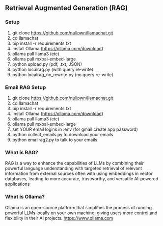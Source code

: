 ## Retrieval Augmented Generation (RAG)


### Setup
1. git clone https://github.com/nullpwn/llamachat.git
2. cd llamachat
3. pip install -r requirements.txt
4. Install Ollama (https://ollama.com/download)
5. ollama pull llama3 (etc)
6. ollama pull mxbai-embed-large
7. python upload.py (pdf, .txt, JSON)
8. python localrag.py (with query re-write)
9. python localrag_no_rewrite.py (no query re-write)

### Email RAG Setup
1. git clone https://github.com/nullpwn/llamachat.git
2. cd llamachat
3. pip install -r requirements.txt
4. Install Ollama (https://ollama.com/download)
5. ollama pull llama3 (etc)
6. ollama pull mxbai-embed-large
7. set YOUR email logins in .env (for gmail create app password)
9. python collect_emails.py to download your emails
10. python emailrag2.py to talk to your emails

 

### What is RAG?
RAG is a way to enhance the capabilities of LLMs by combining their powerful language understanding with targeted retrieval of relevant information from external sources often with using embeddings in vector databases, leading to more accurate, trustworthy, and versatile AI-powered applications

### What is Ollama?
Ollama is an open-source platform that simplifies the process of running powerful LLMs locally on your own machine, giving users more control and flexibility in their AI projects. https://www.ollama.com
